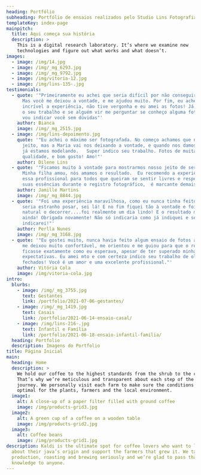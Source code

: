 ```yaml
---
heading: Portfólio
subheading: Portfólio de ensaios realizados pelo Studio Lins Fotografia
templateKey: index-page
mainpitch:
  title: Aqui começa sua história
  description: >
    This is a digital research laboratory. It’s where we examine new
    technologies and figure out what works and what doesn’t.
images:
  - image: /img/14.jpg
  - image: /img/_mg_6293.jpg
  - image: /img/_mg_9792.jpg
  - image: /img/vitoria-12.jpg
  - image: /img/lins-135-.jpg
testimonials:
  - quote: '"Primeiramente eu achei que seria difícil por não conseguir me soltar.
      Mas você me deixou a vontade, e me ajudou muito. Por fim, eu achei
      incrível a experiência, não tive vergonha e eu amei as fotos! Já indiquei
      o seu trabalho e se alguém vir me perguntar se conheço alguma fotógrafa eu
      vou indicar você sem dúvidas"'
    author: Bianca
    image: /img/_mg_2515.jpg
  - image: /img/lins-depoimento.jpg
    quote: '"Eu achei o máximo ser fotografada. No começo achamos que não levamos
      jeito, mas a Maria vai nos deixando a vontade, e quando nos damos conta,
      já estamos modelando.   Super indico seu trabalho. Fotos de muita
      qualidade, e bom gosto! Amo!"'
    author: Dilene Lins
  - quote: '"Ficamos muito à vontade para mostrarmos nosso jeito de ser família.
      Minha filha amou, nós amamos o resultado.  Eu recomendo a experiência com
      essa profissional para todos que queiram se sentir livres e respeitados em
      suas essências durante o registro fotográfico,  é marcante demais!"'
    author: Jamille Martins
    image: /img/_mg_8844.jpg
  - quote: '"Foi uma experiência maravilhosa, como eu nunca tinha feito achei que
      seria estranho posar, sei lá! E no fim fiquei tão à vontade e foi tão
      natural o decorrer....foi realmente um dia lindo! E o resultado mais lindo
      ainda! Obrigada novamente! Não só indicaria como já indiquei e sempre
      indicarei!"'
    author: Perlla Nunes
    image: /img/_mg_3168.jpg
  - quote: '"Eu gostei muito, nunca havia feito algum ensaio de fotos antes e você
      me deixou muito confortável, me orientou e me guiou para que o resultado
      ficasse exatamente como eu esperava, apesar de ter superado minhas
      expectativas. Eu amei mto e com certeza indico seu trabalho de olhos
      fechados! Você é um amor e uma excelente profissional."'
    author: Vitória Cola
    image: /img/vitoria-cola.jpg
intro:
  blurbs:
    - image: /img/_mg_3755.jpg
      text: Gestantes
      link: /portfolio/2021-07-06-gestantes/
    - image: /img/_mg_1419.jpg
      text: Casais
      link: /portfolio/2021-06-14-ensaio-casal/
    - image: /img/lins-216-.jpg
      text: Infantil e Família
      link: /portfolio/2021-06-18-ensaio-infantil-familia/
  heading: Portfolio
  description: Imagens do Portfolio
title: Página Inicial
main:
  heading: Home
  description: >
    We hold our coffee to the highest standards from the shrub to the cup.
    That’s why we’re meticulous and transparent about each step of the coffee’s
    journey. We personally visit each farm to make sure the conditions are
    optimal for the plants, farmers and the local environment.
  image1:
    alt: A close-up of a paper filter filled with ground coffee
    image: /img/products-grid3.jpg
  image2:
    alt: A green cup of a coffee on a wooden table
    image: /img/products-grid2.jpg
  image3:
    alt: Coffee beans
    image: /img/products-grid1.jpg
description: Kaldi is the ultimate spot for coffee lovers who want to learn
  about their java’s origin and support the farmers that grew it. We take coffee
  production, roasting and brewing seriously and we’re glad to pass that
  knowledge to anyone.
---
```

